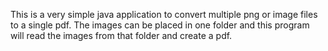 This is a very simple java application to convert multiple png or image files to a single pdf. The images can be placed in one folder and this program will read the images from that folder and create a pdf.
